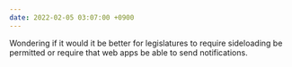 ```yaml
---
date: 2022-02-05 03:07:00 +0900
---
```


Wondering if it would it be better for legislatures to require sideloading be permitted or require that web apps be able to send notifications.
